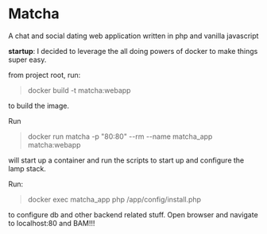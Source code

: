 # Matcha
A chat and social dating web application written in php and vanilla javascript

**startup**:
I decided to leverage the all doing powers of docker to make things super easy.

from project root, run:
> docker build -t matcha:webapp

to build the image. 

Run
> docker run matcha -p "80:80" --rm --name matcha_app matcha:webapp

will start up a container and run the scripts to start up and configure the lamp stack.

Run:
> docker exec matcha_app php /app/config/install.php

to configure db and other backend related stuff.
Open browser and navigate to localhost:80 and BAM!!!

